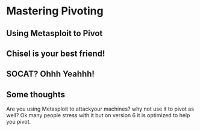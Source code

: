 # Mastering Pivoting


## Using Metasploit to Pivot




## Chisel is your best friend!





## SOCAT? Ohhh Yeahhh!





## Some thoughts 


Are you using Metasploit to attackyour machines? why not use it to pivot as well?
Ok many people stress with it but on version 6 it is optimized to help you pivot.
